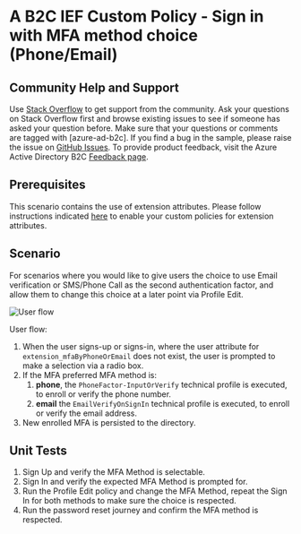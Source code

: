 # A B2C IEF Custom Policy - Sign in with MFA method choice (Phone/Email)

## Community Help and Support
Use [Stack Overflow](https://stackoverflow.com/questions/tagged/azure-ad-b2c) to get support from the community. Ask your questions on Stack Overflow first and browse existing issues to see if someone has asked your question before. Make sure that your questions or comments are tagged with [azure-ad-b2c].
If you find a bug in the sample, please raise the issue on [GitHub Issues](https://github.com/azure-ad-b2c/samples/issues).
To provide product feedback, visit the Azure Active Directory B2C [Feedback page](https://feedback.azure.com/forums/169401-azure-active-directory?category_id=160596).

## Prerequisites
This scenario contains the use of extension attributes. Please follow instructions indicated [here](https://docs.microsoft.com/en-us/azure/active-directory-b2c/user-flow-custom-attributes?pivots=b2c-custom-policy) to enable your custom policies for extension attributes.

## Scenario
For scenarios where you would like to give users the choice to use Email verification or SMS/Phone Call as the second authentication factor, and allow them to change this choice at a later point via Profile Edit.

![User flow](media/flow.png)

User flow:
1. When the user signs-up or signs-in, where the user attribute for `extension_mfaByPhoneOrEmail` does not exist, the user is prompted to make a selection via a radio box.
1. If the MFA preferred MFA method is:
    1. **phone**, the `PhoneFactor-InputOrVerify` technical profile is executed, to enroll or verify the phone number.
    1. **email**  the `EmailVerifyOnSignIn` technical profile is executed, to enroll or verify the email address.
1. New enrolled MFA is persisted to the directory.

## Unit Tests
1. Sign Up and verify the MFA Method is selectable. 
2. Sign In and verify the expected MFA Method is prompted for.
3. Run the Profile Edit policy and change the MFA Method, repeat the Sign In for both methods to make sure the choice is respected.
4. Run the password reset journey and confirm the MFA method is respected.
